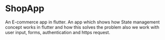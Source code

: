 # ShopApp
An E-commerce app in flutter.
An app which shows how State management concept works in flutter and how this solves the problem also we work with user input, forms, authentication and https request.